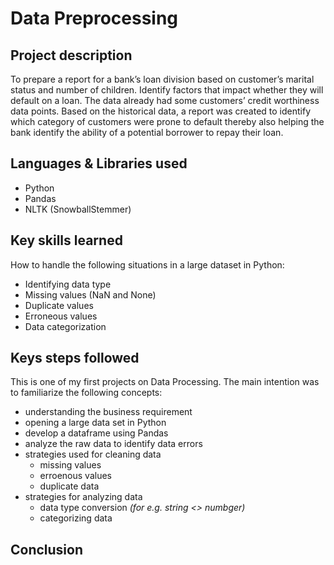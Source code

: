 # Data Preprocessing
## Project description
To prepare a report for a bank’s loan division based on customer’s marital status and number of children. Identify factors that impact whether they will default on a loan. 
The data already had some customers’ credit worthiness data points. Based on the historical data, a report was created to identify which category of customers were prone to default thereby also helping the bank identify the ability of a potential borrower to repay their loan.

## Languages & Libraries used
- Python
- Pandas
- NLTK (SnowballStemmer)

## Key skills learned
How to handle the following situations in a large dataset in Python:
- Identifying data type
- Missing values (NaN and None)
- Duplicate values
- Erroneous values
- Data categorization

## Keys steps followed

This is one of my first projects on Data Processing. The main intention was to familiarize the following concepts:
- understanding the business requirement
- opening a large data set in Python
- develop a dataframe using Pandas
- analyze the raw data to identify data errors
- strategies used for cleaning data 
    - missing values
    - erroenous values
    - duplicate data
- strategies for analyzing data
    - data type conversion *(for e.g. string <> numbger)*
    - categorizing data



## Conclusion
